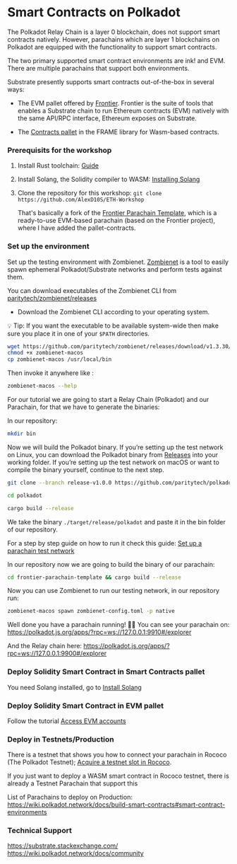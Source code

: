# Smart Contracts on Polkadot

The Polkadot Relay Chain is a layer 0 blockchain, does not support smart contracts natively. However, parachains which are layer 1 blockchains on Polkadot are equipped with the functionality to support smart contracts.

The two primary supported smart contract environments are ink! and EVM. There are multiple parachains that support both environments.

Substrate presently supports smart contracts out-of-the-box in several ways:

- The EVM pallet offered by [Frontier]([Frontier](https://github.com/paritytech/frontier)). Frontier is the suite of tools that enables a Substrate chain to run Ethereum contracts (EVM) natively with the same API/RPC interface, Ethereum exposes on Substrate.

- The [Contracts pallet](https://github.com/paritytech/substrate/blob/master/frame/contracts/) in the FRAME library for Wasm-based contracts.

### Prerequisits for the workshop
1. Install Rust toolchain: [Guide](https://docs.substrate.io/install/rust-toolchain/) 

2. Install Solang, the Solidity compiler to WASM: [Installing Solang](https://solang.readthedocs.io/en/v0.3.2/installing.html)

2. Clone the repository for this workshop:
`git clone https://github.com/AlexD10S/ETH-Workshop`

    That's basically a fork of the [Frontier Parachain Template](https://github.com/paritytech/frontier-parachain-template), which is a ready-to-use EVM-based parachain (based on the Frontier project), where I have added the pallet-contracts.


### Set up the environment
Set up the testing environment with Zombienet. [Zombienet](https://github.com/paritytech/zombienet) is a tool to easily spawn ephemeral Polkadot/Substrate networks and perform tests against them.

You can download executables of the Zombienet CLI from [paritytech/zombienet/releases](https://github.com/paritytech/zombienet/releases)


- Download the Zombienet CLI according to your operating system.

 💡 Tip: If you want the executable to be available system-wide then make sure you place it in one of your `$PATH` directories.
```sh
wget https://github.com/paritytech/zombienet/releases/download/v1.3.30/zombienet-macos
chmod +x zombienet-macos 
cp zombienet-macos /usr/local/bin
```
Then invoke it anywhere like :
```sh 
zombienet-macos --help
```

For our tutorial we are going to start a Relay Chain (Polkadot) and our Parachain, for that we have to generate the binaries:

In our repository:
```sh 
mkdir bin
```

Now we will build the Polkadot binary. If you’re setting up the test network on Linux, you can download the Polkadot binary from [Releases](https://github.com/paritytech/polkadot/releases) into your working folder. If you’re setting up the test network on macOS or want to compile the binary yourself, continue to the next step.
```sh 
git clone --branch release-v1.0.0 https://github.com/paritytech/polkadot.git

cd polkadot

cargo build --release
```

We take the binary `./target/release/polkadot` and paste it in the bin folder of our repository.

For a step by step guide on how to run it check this guide: [Set up a parachain test network](https://docs.substrate.io/test/set-up-a-test-network/)


In our repository now we are going to build the binary of our parachain: 
```sh 
cd frontier-parachain-template && cargo build --release
```

Now you can use Zombienet to run our testing network, in our repository run:
```sh 
zombienet-macos spawn zombienet-config.toml -p native
```

Well done you have a parachain running! 🍻🍻
You can see your parachain on:
https://polkadot.js.org/apps/?rpc=ws://127.0.0.1:9910#/explorer 

And the Relay chain here: https://polkadot.js.org/apps/?rpc=ws://127.0.0.1:9900#/explorer 


### Deploy Solidity Smart Contract in Smart Contracts pallet

You need Solang installed, go to [Install Solang](https://solang.readthedocs.io/en/v0.3.2/installing.html)

### Deploy Solidity Smart Contract in EVM pallet

Follow the tutorial [Access EVM accounts](https://docs.substrate.io/tutorials/integrate-with-tools/access-evm-accounts/)


### Deploy in Testnets/Production
There is a testnet that shows you how to connect your parachain in Rococo (The Polkadot Testnet); [Acquire a testnet slot in Rococo](https://docs.substrate.io/tutorials/build-a-parachain/acquire-a-testnet-slot/).

If you just want to deploy a WASM smart contract in Rococo testnet, there is already a Testnet Parachain that support this


List of Parachains to deploy on Production:
https://wiki.polkadot.network/docs/build-smart-contracts#smart-contract-environments


### Technical Support
https://substrate.stackexchange.com/
https://wiki.polkadot.network/docs/community